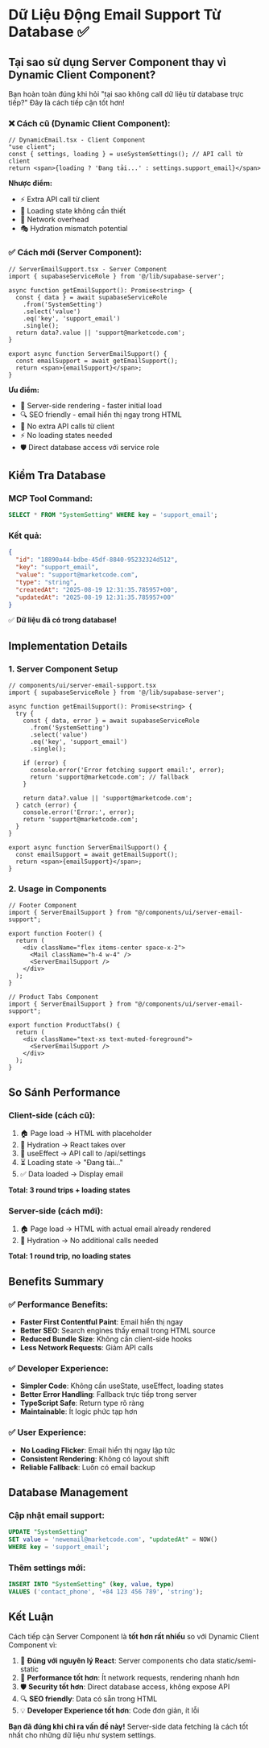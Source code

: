 # Dữ Liệu Động Email Support Từ Database ✅

## Tại sao sử dụng Server Component thay vì Dynamic Client Component?

Bạn hoàn toàn đúng khi hỏi "tại sao không call dữ liệu từ database trực tiếp?" Đây là cách tiếp cận tốt hơn!

### ❌ Cách cũ (Dynamic Client Component):
```tsx
// DynamicEmail.tsx - Client Component
"use client";
const { settings, loading } = useSystemSettings(); // API call từ client
return <span>{loading ? 'Đang tải...' : settings.support_email}</span>
```

**Nhược điểm:**
- ⚡ Extra API call từ client
- 🔄 Loading state không cần thiết  
- 📡 Network overhead
- 🎭 Hydration mismatch potential

### ✅ Cách mới (Server Component):
```tsx
// ServerEmailSupport.tsx - Server Component
import { supabaseServiceRole } from '@/lib/supabase-server';

async function getEmailSupport(): Promise<string> {
  const { data } = await supabaseServiceRole
    .from('SystemSetting')
    .select('value')
    .eq('key', 'support_email')
    .single();
  return data?.value || 'support@marketcode.com';
}

export async function ServerEmailSupport() {
  const emailSupport = await getEmailSupport();
  return <span>{emailSupport}</span>;
}
```

**Ưu điểm:**
- 🚀 Server-side rendering - faster initial load
- 🔍 SEO friendly - email hiển thị ngay trong HTML
- 💾 No extra API calls từ client
- ⚡ No loading states needed
- 🛡️ Direct database access với service role

## Kiểm Tra Database

### MCP Tool Command:
```sql
SELECT * FROM "SystemSetting" WHERE key = 'support_email';
```

### Kết quả:
```json
{
  "id": "18890a44-bdbe-45df-8840-95232324d512",
  "key": "support_email", 
  "value": "support@marketcode.com",
  "type": "string",
  "createdAt": "2025-08-19 12:31:35.785957+00",
  "updatedAt": "2025-08-19 12:31:35.785957+00"
}
```

✅ **Dữ liệu đã có trong database!**

## Implementation Details

### 1. Server Component Setup
```tsx
// components/ui/server-email-support.tsx
import { supabaseServiceRole } from '@/lib/supabase-server';

async function getEmailSupport(): Promise<string> {
  try {
    const { data, error } = await supabaseServiceRole
      .from('SystemSetting')
      .select('value')
      .eq('key', 'support_email')
      .single();

    if (error) {
      console.error('Error fetching support email:', error);
      return 'support@marketcode.com'; // fallback
    }

    return data?.value || 'support@marketcode.com';
  } catch (error) {
    console.error('Error:', error);
    return 'support@marketcode.com';
  }
}

export async function ServerEmailSupport() {
  const emailSupport = await getEmailSupport();
  return <span>{emailSupport}</span>;
}
```

### 2. Usage in Components
```tsx
// Footer Component
import { ServerEmailSupport } from "@/components/ui/server-email-support";

export function Footer() {
  return (
    <div className="flex items-center space-x-2">
      <Mail className="h-4 w-4" />
      <ServerEmailSupport />
    </div>
  );
}

// Product Tabs Component  
import { ServerEmailSupport } from "@/components/ui/server-email-support";

export function ProductTabs() {
  return (
    <div className="text-xs text-muted-foreground">
      <ServerEmailSupport />
    </div>
  );
}
```

## So Sánh Performance

### Client-side (cách cũ):
1. 🏠 Page load → HTML with placeholder
2. 🔄 Hydration → React takes over
3. 📡 useEffect → API call to /api/settings
4. ⏳ Loading state → "Đang tải..."
5. ✅ Data loaded → Display email

**Total: 3 round trips + loading states**

### Server-side (cách mới):
1. 🏠 Page load → HTML with actual email already rendered
2. 🔄 Hydration → No additional calls needed

**Total: 1 round trip, no loading states**

## Benefits Summary

### ✅ Performance Benefits:
- **Faster First Contentful Paint**: Email hiển thị ngay
- **Better SEO**: Search engines thấy email trong HTML source
- **Reduced Bundle Size**: Không cần client-side hooks
- **Less Network Requests**: Giảm API calls

### ✅ Developer Experience:
- **Simpler Code**: Không cần useState, useEffect, loading states
- **Better Error Handling**: Fallback trực tiếp trong server
- **TypeScript Safe**: Return type rõ ràng
- **Maintainable**: Ít logic phức tạp hơn

### ✅ User Experience:
- **No Loading Flicker**: Email hiển thị ngay lập tức
- **Consistent Rendering**: Không có layout shift
- **Reliable Fallback**: Luôn có email backup

## Database Management

### Cập nhật email support:
```sql
UPDATE "SystemSetting" 
SET value = 'newemail@marketcode.com', "updatedAt" = NOW()
WHERE key = 'support_email';
```

### Thêm settings mới:
```sql
INSERT INTO "SystemSetting" (key, value, type) 
VALUES ('contact_phone', '+84 123 456 789', 'string');
```

## Kết Luận

Cách tiếp cận Server Component là **tốt hơn rất nhiều** so với Dynamic Client Component vì:

1. 🎯 **Đúng với nguyên lý React**: Server components cho data static/semi-static
2. 🚀 **Performance tốt hơn**: Ít network requests, rendering nhanh hơn
3. 🛡️ **Security tốt hơn**: Direct database access, không expose API
4. 🔍 **SEO friendly**: Data có sẵn trong HTML
5. 💡 **Developer Experience tốt hơn**: Code đơn giản, ít lỗi

**Bạn đã đúng khi chỉ ra vấn đề này!** Server-side data fetching là cách tốt nhất cho những dữ liệu như system settings.
